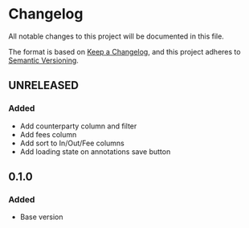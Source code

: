 # Changelog

All notable changes to this project will be documented in this file.

The format is based on [Keep a Changelog](https://keepachangelog.com/en/1.0.0/),
and this project adheres to
[Semantic Versioning](https://semver.org/spec/v2.0.0.html).

## UNRELEASED

### Added

- Add counterparty column and filter
- Add fees column
- Add sort to In/Out/Fee columns
- Add loading state on annotations save button

## 0.1.0

### Added

- Base version
